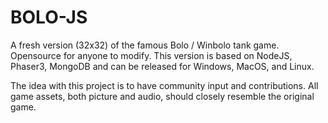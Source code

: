 # BOLO-JS

A fresh version (32x32) of the famous Bolo / Winbolo tank game. Opensource for anyone to modify. This version is based on NodeJS, Phaser3, MongoDB and can be released for Windows, MacOS, and Linux.

The idea with this project is to have community input and contributions. All game assets, both picture and audio, should closely resemble the original game.
